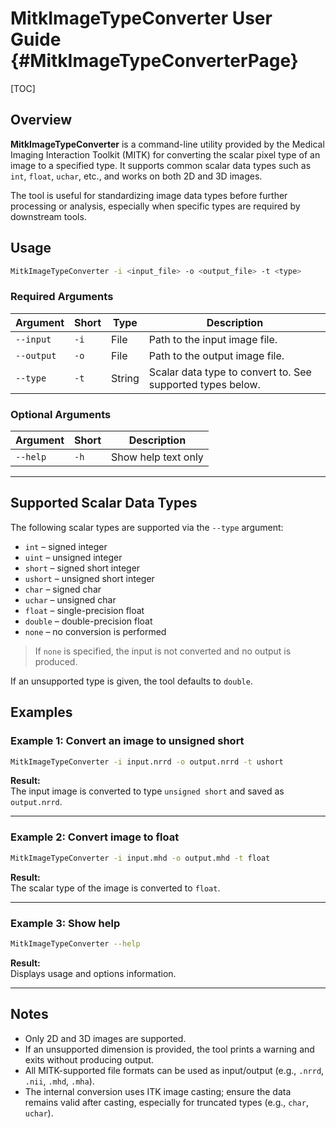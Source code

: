 # MitkImageTypeConverter User Guide {#MitkImageTypeConverterPage}

[TOC]

## Overview

**MitkImageTypeConverter** is a command-line utility provided by the Medical Imaging Interaction Toolkit (MITK) for converting the scalar pixel type of an image to a specified type. It supports common scalar data types such as `int`, `float`, `uchar`, etc., and works on both 2D and 3D images.

The tool is useful for standardizing image data types before further processing or analysis, especially when specific types are required by downstream tools.


## Usage

```bash
MitkImageTypeConverter -i <input_file> -o <output_file> -t <type>
```


### Required Arguments

| Argument     | Short | Type   | Description                                                 |
|--------------|-------|--------|-------------------------------------------------------------|
| `--input`    | `-i`  | File   | Path to the input image file.                              |
| `--output`   | `-o`  | File   | Path to the output image file.                             |
| `--type`     | `-t`  | String | Scalar data type to convert to. See supported types below. |


### Optional Arguments

| Argument   | Short | Description         |
|------------|-------|---------------------|
| `--help`   | `-h`  | Show help text only |

---

## Supported Scalar Data Types

The following scalar types are supported via the `--type` argument:

- `int` – signed integer
- `uint` – unsigned integer
- `short` – signed short integer
- `ushort` – unsigned short integer
- `char` – signed char
- `uchar` – unsigned char
- `float` – single-precision float
- `double` – double-precision float
- `none` – no conversion is performed

> If `none` is specified, the input is not converted and no output is produced.

If an unsupported type is given, the tool defaults to `double`.


## Examples

### Example 1: Convert an image to unsigned short

```bash
MitkImageTypeConverter -i input.nrrd -o output.nrrd -t ushort
```

**Result:**  
The input image is converted to type `unsigned short` and saved as `output.nrrd`.

---

### Example 2: Convert image to float

```bash
MitkImageTypeConverter -i input.mhd -o output.mhd -t float
```

**Result:**  
The scalar type of the image is converted to `float`.

---

### Example 3: Show help

```bash
MitkImageTypeConverter --help
```

**Result:**  
Displays usage and options information.

---

## Notes

- Only 2D and 3D images are supported.
- If an unsupported dimension is provided, the tool prints a warning and exits without producing output.
- All MITK-supported file formats can be used as input/output (e.g., `.nrrd`, `.nii`, `.mhd`, `.mha`).
- The internal conversion uses ITK image casting; ensure the data remains valid after casting, especially for truncated types (e.g., `char`, `uchar`).

